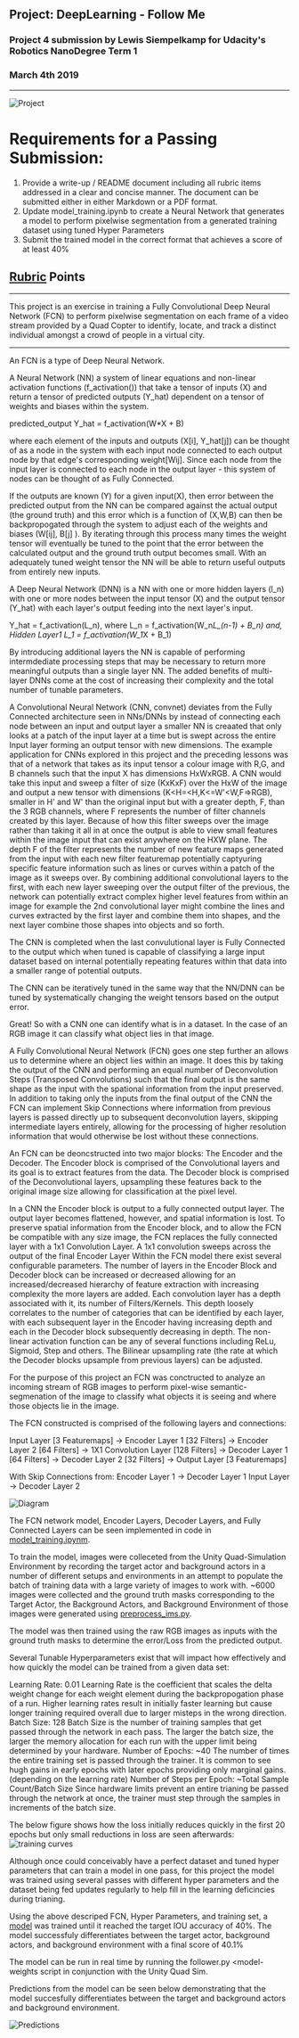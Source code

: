 ## Project: DeepLearning - Follow Me
### Project 4 submission by Lewis Siempelkamp for Udacity's Robotics NanoDegree Term 1 
### March 4th 2019

---
[//]: # (Image References)

[image1]: ./images/1.jpg
[image2]: ./images/diagram.jpg
[image3]: ./images/training_curves.jpg
[image4]: ./images/Predictions.JPG


![Project][image1]


# Requirements for a Passing Submission:
1. Provide a write-up / README document including all rubric items addressed in a clear and concise manner. The document can be submitted either in either Markdown or a PDF format.
2. Update model_training.ipynb to create a Neural Network that generates a model to perform pixelwise segmentation from a generated training dataset using tuned Hyper Parameters  
3. Submit the trained model in the correct format that achieves a score of at least 40%

## [Rubric](https://review.udacity.com/#!/rubrics/1155/view) Points
 
---

This project is an exercise in training a Fully Convolutional Deep Neural Network (FCN) to perform pixelwise segmentation on each frame of a video stream provided by a Quad Copter to identify, locate, and track a distinct individual amongst a crowd of people in a virtual city.

---

An FCN is a type of Deep Neural Network. 

A Neural Network (NN) a system of linear equations and non-linear activation functions (f_activation()) that take a tensor of inputs (X) and return a tensor of predicted outputs (Y_hat) dependent on a tensor of weights and biases within the system.

predicted_output Y_hat = f_activation(W*X + B)

where each element of the inputs and outputs (X[i], Y_hat[j]) can be thought of as a node in the system with each input node connected to each output node by that edge's corresponding weight[Wij]. 
Since each node from the input layer is connected to each node in the output layer - this system of nodes can be thought of as Fully Connected.
 
If the outputs are known (Y) for a given input(X), then error between the predicted output from the NN can be compared against the actual output (the ground truth) and this error which is a function of (X,W,B) can then be backpropogated through the system to adjust each of the weights and biases (W[ij], B[j] ). 
By iterating through this process many times the weight tensor will eventually be tuned to the point that the error between the calculated output and the ground truth output becomes small.
With an adequately tuned weight tensor the NN will be able to return useful outputs from entirely new inputs.

A Deep Neural Network (DNN) is a NN with one or more hidden layers (l_n) with one or more nodes between the input tensor (X) and the output tensor (Y_hat) with each layer's output feeding into the next layer's input.

Y_hat = f_activation(L_n), 
where L_n = f_activation(W_n*L_(n-1) + B_n) and,
Hidden Layer1 L_1 = f_activation(W_1*X + B_1)

By introducing additional layers the NN is capable of performing intermdediate processing steps that may be necessary to return more meaningful outputs than a single layer NN.
The added benefits of multi-layer DNNs come at the cost of increasing their complexity and the total number of tunable parameters.

A Convolutional Neural Network (CNN, convnet) deviates from the Fully Connected architecture seen in NNs/DNNs by instead of connecting each node between an input and output layer a smaller NN is creaated that only looks at a patch of the input layer at a time but is swept across the entire Input layer forming an output tensor with new dimensions. 
The example application for CNNs explored in this project and the preceding lessons was that of a network that takes as its input tensor a colour image with R,G, and B channels such that the input X has dimensions HxWxRGB.
A CNN would take this input and sweep a filter of size (KxKxF) over the HxW of the image and output a new tensor with dimensions (K<H=<H,K<=W'<W,F=>RGB), smaller in H' and W' than the original input but with a greater depth, F, than the 3 RGB channels, where F represents the number of filter channels created by this layer.
Because of how this filter sweeps over the image rather than taking it all in at once the output is able to view small features within the image input that can exist anywhere on the HXW plane.
The depth F of the filter represents the number of new feature maps generated from the input with each new filter featuremap potentially captyuring specific feature information such as lines or curves within a patch of the image as it sweeps over.
By combining additional convolutional layers to the first, with each new layer sweeping over the output filter of the previous, the network can potentially extract complex higher level features from within an image for example the 2nd convolutional layer might combine the lines and curves extracted by the first layer and combine them into shapes, and the next layer combine those shapes into objects and so forth.

The CNN is completed when the last convulutional layer is Fully Connected to the output which when tuned is capable of classifying a large input dataset based on internal potentially repeating features within that data into a smaller range of potential outputs.

The CNN can be iteratively tuned in the same way that the NN/DNN can be tuned by systematically changing the weight tensors based on the output error.

Great! So with a CNN one can identify what is in a dataset. In the case of an RGB image it can classify what object lies in that image.

A Fully Convolutional Neural Network (FCN) goes one step further an allows us to determine where an object lies within an image.
It does this by taking the output of the CNN and performing an equal number of Deconvolution Steps (Transposed Convolutions) such that the final output is the same shape as the input with the spational information from the input preserved.
In addition to taking only the inputs from the final output of the CNN the FCN can implement Skip Connections where information from previous layers is passed directly up to subsequent deconvolution layers, skipping intermediate layers entirely, allowing for the processing of higher resolution information that would otherwise be lost without these connections.



An FCN can be deoncstructed into two major blocks: The Encoder and the Decoder. 
The Encoder block is comprised of the Convolutional layers and its goal is to extract features from the data.
The Decoder block is comprised of the Deconvolutional layers, upsampling these features back to the original image size allowing for classification at the pixel level.

In a CNN the Encoder block is output to a fully connected output layer. The output layer becomes flattened, however, and spatial information is lost. 
To preserve spatial information from the Encoder block, and to allow the FCN be compatible with any size image, the FCN replaces the fully connected layer with a 1x1 Convolution Layer. A 1x1 convolution sweeps across the output of the final Encoder Layer 
Within the FCN model there exist several configurable parameters. 
    The number of layers in the Encoder Block and Decoder block can be increased or decreased allowing for an increased/decreased hierarchy of feature extraction with increasing complexity the more layers are added.
    Each convolution layer has a depth associated with it, its number of Filters/Kernels. This depth loosely correlates to the number of categories that can be identified by each layer, with each subsequent layer in the Encoder having increasing depth and each in the Decoder block subsequently decreasing in depth.
    The non-linear activation function can be any of several functions including ReLu, Sigmoid, Step and others.
    The Bilinear upsampling rate (the rate at which the Decoder blocks upsample from previous layers) can be adjusted.
    
For the purpose of this project an FCN was conctructed to analyze an incoming stream of RGB images to perform pixel-wise semantic-segmenation of the image to classify what objects it is seeing and where those objects lie in the image.

The FCN constructed is comprised of the following layers and connections:

Input Layer [3 Featuremaps] -> Encoder Layer 1 [32 Filters] -> Encoder Layer 2 [64 Filters] -> 1X1 Convolution Layer [128 Filters] -> Decoder Layer 1 [64 Filters] -> Decoder Layer 2 [32 Filters] -> Output Layer [3 Featuremaps]
    
With Skip Connections from: 
    Encoder Layer 1 -> Decoder Layer 1
    Input Layer -> Decoder Layer 2

![Diagram][image2]
    
The FCN network model, Encoder Layers, Decoder Layers, and Fully Connected Layers can be seen implemented in code in [model_training.ipynm](/code/).


To train the model, images were colleceted from the Unity Quad-Simulation Environment by recording the target actor and background actors in a number of different setups and environments in an attempt to populate the batch of training data with a large variety of images to work with.
~6000 images were collected and the ground truth masks corresponding to the Target Actor, the Background Actors, and Background Environment of those images were generated using [preprocess_ims.py](/code/preprocess_ims.py).

The model was then trained using the raw RGB images as inputs with the ground truth masks to determine the error/Loss from the predicted output.     

Several Tunable Hyperparameters exist that will impact how effectively and how quickly the model can be trained from a given data set:

Learning Rate: 0.01
    Learning Rate is the coefficient that scales the delta weight change for each weight element during the backpropogation phase of a run. Higher learning rates result in initially faster learning but cause longer training required overall due to larger misteps in the wrong direction.
Batch Size: 128
    Batch Size is the number of training samples that get passed through the network in each pass. The larger the batch size, the larger the memory allocation for each run with the upper limit being determined by your hardware. 
Number of Epochs: ~40
    The number of times the entire training set is passed through the trainer. It is common to see hugh gains in early epochs with later epochs providing only marginal gains. (depending on the learning rate)
Number of Steps per Epoch: ~Total Sample Count/Batch Size
    Since hardware limits prevent an entire trianing be passed through the network at once, the trainer must step through the samples in increments of the batch size.

The below figure shows how the loss initially reduces quickly in the first 20 epochs but only small reductions in loss are seen afterwards:
![training curves][image3]

Although once could conceivably have a perfect dataset and tuned hyper parameters that can train a model in one pass, for this project the model was trained using several passes with different hyper parameters and the dataset being fed updates regularly to help fill in the learning deficincies during trianing.    

Using the above descriped FCN, Hyper Parameters, and training set, a [model](/data/weights/model_weightsA8) was trained until it reached the target IOU accuracy of 40%.
The model successfuly differentiates between the target actor, background actors, and background environment with a final score of 40.1%

The model can be run in real time by running the follower.py <model-weights script in conjunction with the Unity Quad Sim.

Predictions from the model can be seen below demonstrating that the model succesfully differentiates between the target and background actors and background environment.

![Predictions][image4]
